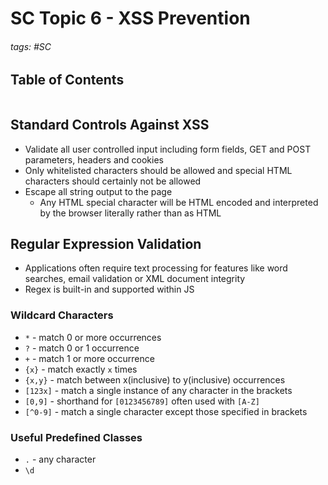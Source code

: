 # SC Topic 6 - XSS Prevention

###### tags: #SC 

## Table of Contents
```toc
```

## Standard Controls Against XSS
- Validate all user controlled input including form fields, GET and POST parameters, headers and cookies
- Only whitelisted characters should be allowed and special HTML characters should certainly not be allowed
- Escape all string output to the page
	- Any HTML special character will be HTML encoded and interpreted by the browser literally rather than as HTML

## Regular Expression Validation
- Applications often require text processing for features like word searches, email validation or XML document integrity
- Regex is built-in and supported within JS

### Wildcard Characters
- `*` - match 0 or more occurrences
- `?` - match 0 or 1 occurrence
- `+` - match 1 or more occurrence 
- `{x}` - match exactly `x` times
- `{x,y}` - match between x(inclusive) to y(inclusive) occurrences
- `[123x]` - match a single instance of any character in the brackets
- `[0,9]` - shorthand for `[0123456789]` often used with `[A-Z]`
- `[^0-9]` - match a single character except those specified in brackets

### Useful Predefined Classes
- `.` - any character
- `\d`